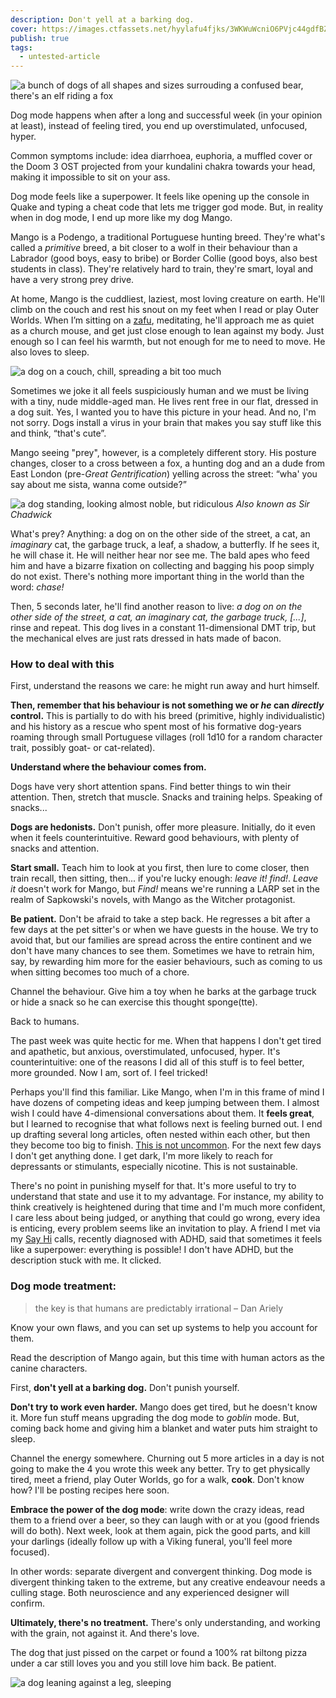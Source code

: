 ```yaml
---
description: Don't yell at a barking dog.
cover: https://images.ctfassets.net/hyylafu4fjks/3WKWuWcniO6PVjc44gdfBZ/f76852eb3f9906e24e01c7b6ca2e9f55/Untitled_Artwork_3.png
publish: true
tags:
  - untested-article
---
```


![a bunch of dogs of all shapes and sizes surrouding a confused bear, there's an elf riding a fox](dog-mode.png)

Dog mode happens when after a long and successful week (in your opinion at least), instead of feeling tired, you end up overstimulated, unfocused, hyper.

Common symptoms include: idea diarrhoea, euphoria, a muffled cover or the Doom 3 OST projected from your kundalini chakra towards your head, making it impossible to sit on your ass.

Dog mode feels like a superpower. It feels like opening up the console in Quake and typing a cheat code that lets me trigger god mode. But, in reality when in dog mode, I end up more like my dog Mango.

Mango is a Podengo, a traditional Portuguese hunting breed. They're what's called a _primitive_ breed, a bit closer to a wolf in their behaviour than a Labrador (good boys, easy to bribe) or Border Collie (good boys, also best students in class). They're relatively hard to train, they're smart, loyal and have a very strong prey drive.

At home, Mango is the cuddliest, laziest, most loving creature on earth. He'll climb on the couch and rest his snout on my feet when I read or play Outer Worlds. When I’m sitting on a [zafu](https://en.wikipedia.org/wiki/Zafu), meditating, he'll approach me as quiet as a church mouse, and get just close enough to lean against my body. Just enough so I can feel his warmth, but not enough for me to need to move. He also loves to sleep.

![a dog on a couch, chill, spreading a bit too much](mango.webp)

Sometimes we joke it all feels suspiciously human and we must be living with a tiny, nude middle-aged man. He lives rent free in our flat, dressed in a dog suit. Yes, I wanted you to have this picture in your head. And no, I'm not sorry. Dogs install a virus in your brain that makes you say stuff like this and think, “that's cute”.

Mango seeing "prey", however, is a completely different story. His posture changes, closer to a cross between a fox, a hunting dog and an a dude from East London (pre-_Great Gentrification_) yelling across the street: “wha' you say about me sista, wanna come outside?”

![a dog standing, looking almost noble, but ridiculous](sir-chadwick.webp)
_Also known as Sir Chadwick_

What's prey? Anything: a dog on on the other side of the street, a cat, an _imaginary_ cat, the garbage truck, a leaf, a shadow, a butterfly. If he sees it, he will chase it. He will neither hear nor see me. The bald apes who feed him and have a bizarre fixation on collecting and bagging his poop simply do not exist. There's nothing more important thing in the world than the word: _chase!_

Then, 5 seconds later, he'll find another reason to live: _a dog on on the other side of the street, a cat, an imaginary cat, the garbage truck, [...]_, rinse and repeat. This dog lives in a constant 11-dimensional DMT trip, but the mechanical elves are just rats dressed in hats made of bacon.

### How to deal with this

First, understand the reasons we care: he might run away and hurt himself.

**Then, remember that his behaviour is not something we or _he_ can _directly_ control.** This is partially to do with his breed (primitive, highly individualistic) and his history as a rescue who spent most of his formative dog-years roaming through small Portuguese villages (roll 1d10 for a random character trait, possibly goat- or cat-related).

**Understand where the behaviour comes from.**

Dogs have very short attention spans. Find better things to win their attention. Then, stretch that muscle. Snacks and training helps. Speaking of snacks...

**Dogs are hedonists.** Don't punish, offer more pleasure. Initially, do it even when it feels counterintuitive. Reward good behaviours, with plenty of snacks and attention.

**Start small.** Teach him to look at you first, then lure to come closer, then train recall, then sitting, then... if you're lucky enough: _leave it!_ _find!_. _Leave it_ doesn't work for Mango, but _Find!_ means we're running a LARP set in the realm of Sapkowski's novels, with Mango as the Witcher protagonist.

**Be patient.** Don't be afraid to take a step back. He regresses a bit after a few days at the pet sitter's or when we have guests in the house. We try to avoid that, but our families are spread across the entire continent and we don't have many chances to see them. Sometimes we have to retrain him, say, by rewarding him more for the easier behaviours, such as coming to us when sitting becomes too much of a chore.

Channel the behaviour. Give him a toy when he barks at the garbage truck or hide a snack so he can exercise this thought sponge(tte).

Back to humans.

The past week was quite hectic for me. When that happens I don't get tired and apathetic, but anxious, overstimulated, unfocused, hyper. It's counterintuitive: one of the reasons I did all of this stuff is to feel better, more grounded. Now I am, sort of. I feel tricked!

Perhaps you'll find this familiar. Like Mango, when I'm in this frame of mind I have dozens of competing ideas and keep jumping between them. I almost wish I could have 4-dimensional conversations about them. It **feels great**, but I learned to recognise that what follows next is feeling burned out. I end up drafting several long articles, often nested within each other, but then they become too big to finish. [This is not uncommon](https://addyosmani.com/blog/write-learn/). For the next few days I don't get anything done. I get dark, I'm more likely to reach for depressants or stimulants, especially nicotine. This is not sustainable.

There's no point in punishing myself for that. It's more useful to try to understand that state and use it to my advantage. For instance, my ability to think creatively is heightened during that time and I'm much more confident, I care less about being judged, or anything that could go wrong, every idea is enticing, every problem seems like an invitation to play. A friend I met via my [Say Hi](https://sonnet.io/posts/hi) calls, recently diagnosed with ADHD, said that sometimes it feels like a superpower: everything is possible! I don't have ADHD, but the description stuck with me. It clicked.

### Dog mode treatment:

> the key is that humans are predictably irrational
> – Dan Ariely

Know your own flaws, and you can set up systems to help you account for them.

Read the description of Mango again, but this time with human actors as the canine characters.

First, **don't yell at a barking dog.** Don't punish yourself.

**Don't try to work even harder.** Mango does get tired, but he doesn't know it. More fun stuff means upgrading the dog mode to _goblin_ mode. But, coming back home and giving him a blanket and water puts him straight to sleep.

Channel the energy somewhere. Churning out 5 more articles in a day is not going to make the 4 you wrote this week any better. Try to get physically tired, meet a friend, play Outer Worlds, go for a walk, **cook**. Don't know how? I'll be posting recipes here soon.

**Embrace the power of the dog mode**: write down the crazy ideas, read them to a friend over a beer, so they can laugh with or at you (good friends will do both). Next week, look at them again, pick the good parts, and kill your darlings (ideally follow up with a Viking funeral, you'll feel more focused).

In other words: separate divergent and convergent thinking. Dog mode is divergent thinking taken to the extreme, but any creative endeavour needs a culling stage. Both neuroscience and any experienced designer will confirm.

**Ultimately, there's no treatment.** There's only understanding, and working with the grain, not against it. And there's love.

The dog that just pissed on the carpet or found a 100% rat biltong pizza under a car still loves you and you still love him back. Be patient.

![a dog leaning against a leg, sleeping](mango-cuddle.webp)
